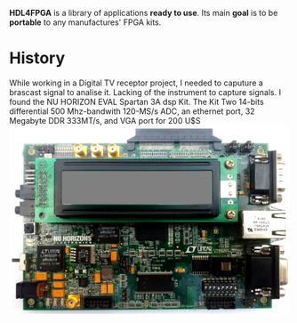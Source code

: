 **HDL4FPGA** is a library of applications **ready to use**. Its main
**goal** is to be **portable** to any manufactures' FPGA kits.

# History #

While working in a Digital TV receptor project, I needed to caputure a brascast signal to analise it. Lacking of the instrument to capture signals. I found the NU HORIZON EVAL Spartan 3A dsp Kit. The Kit  Two 14-bits differential 500 Mhz-bandwith 120-MS/s ADC, an ethernet port, 32 Megabyte DDR 333MT/s, and VGA port for 200 U$S 
![NU HORIZON EVAL Spartan 3A dsp](/doc/nuhs3adsp.jpg)
